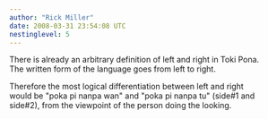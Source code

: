 ```yaml
---
author: "Rick Miller"
date: 2008-03-31 23:54:08 UTC
nestinglevel: 5
---
```

There is already an arbitrary definition of left and right in Toki Pona.  
The written form of the language goes from left to right.  
  
Therefore the most logical differentiation between left and right  
would be "poka pi nanpa wan" and "poka pi nanpa tu" (side#1 and  
side#2), from the viewpoint of the person doing the looking.
